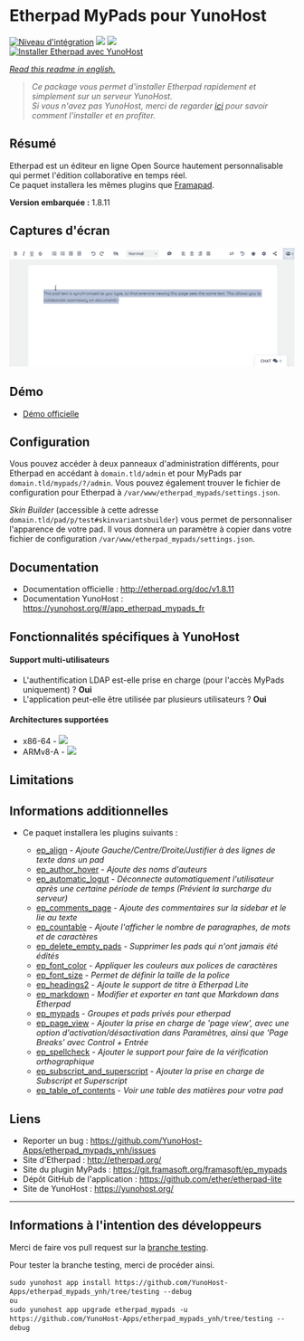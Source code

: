 # Etherpad MyPads pour YunoHost

[![Niveau d'intégration](https://dash.yunohost.org/integration/etherpad_mypads.svg)](https://dash.yunohost.org/appci/app/etherpad_mypads) ![](https://ci-apps.yunohost.org/ci/badges/etherpad_mypads.status.svg) [![](https://ci-apps.yunohost.org/ci/badges/etherpad_mypads.maintain.svg)](https://github.com/YunoHost/Apps/#what-to-do-if-i-cant-maintain-my-app-anymore-)  
[![Installer Etherpad avec YunoHost](https://install-app.yunohost.org/install-with-yunohost.svg)](https://install-app.yunohost.org/?app=etherpad_mypads)

*[Read this readme in english.](./README.md)*

> *Ce package vous permet d'installer Etherpad rapidement et simplement sur un serveur YunoHost.  
Si vous n'avez pas YunoHost, merci de regarder [ici](https://yunohost.org/#/install_fr) pour savoir comment l'installer et en profiter.*

## Résumé
Etherpad est un éditeur en ligne Open Source hautement personnalisable qui permet l'édition collaborative en temps réel.  
Ce paquet installera les mêmes plugins que [Framapad](https://framapad.org/).

**Version embarquée :** 1.8.11

## Captures d'écran

![](https://github.com/ether/etherpad-lite/blob/develop/doc/images/etherpad_demo.gif)

## Démo

* [Démo officielle](https://video.etherpad.com/)

## Configuration

Vous pouvez accéder à deux panneaux d'administration différents, pour Etherpad en accédant à `domain.tld/admin` et pour MyPads par `domain.tld/mypads/?/admin`. Vous pouvez également trouver le fichier de configuration pour Etherpad à `/var/www/etherpad_mypads/settings.json`.

*Skin Builder* (accessible à cette adresse `domain.tld/pad/p/test#skinvariantsbuilder`) vous permet de personnaliser l'apparence de votre pad. Il vous donnera un paramètre à copier dans votre fichier de configuration `/var/www/etherpad_mypads/settings.json`.

## Documentation

 * Documentation officielle : http://etherpad.org/doc/v1.8.11
 * Documentation YunoHost : https://yunohost.org/#/app_etherpad_mypads_fr

## Fonctionnalités spécifiques à YunoHost

#### Support multi-utilisateurs

 * L'authentification LDAP est-elle prise en charge (pour l'accès MyPads uniquement) ? **Oui**
 * L'application peut-elle être utilisée par plusieurs utilisateurs ? **Oui**

#### Architectures supportées

* x86-64 - [![](https://ci-apps.yunohost.org/ci/logs/etherpad_mypads%20%28Apps%29.svg)](https://ci-apps.yunohost.org/ci/apps/etherpad_mypads/)
* ARMv8-A - [![](https://ci-apps-arm.yunohost.org/ci/logs/etherpad_mypads%20%28Apps%29.svg)](https://ci-apps-arm.yunohost.org/ci/apps/etherpad_mypads/)

## Limitations

## Informations additionnelles

* Ce paquet installera les plugins suivants :

  * [ep_align](https://www.npmjs.com/package/ep_align) - *Ajoute Gauche/Centre/Droite/Justifier à des lignes de texte dans un pad*
  * [ep_author_hover](https://www.npmjs.com/package/ep_author_hover) - *Ajoute des noms d'auteurs*
  * [ep_automatic_logut](https://www.npmjs.com/package/ep_automatic_logut) - *Déconnecte automatiquement l'utilisateur après une certaine période de temps (Prévient la surcharge du serveur)*
  * [ep_comments_page](https://www.npmjs.com/package/ep_comments_page) - *Ajoute des commentaires sur la sidebar et le lie au texte*
  * [ep_countable](https://www.npmjs.com/package/ep_countable) - *Ajoute l'afficher le nombre de paragraphes, de mots et de caractères*
  * [ep_delete_empty_pads](https://www.npmjs.com/package/ep_delete_empty_pads) - *Supprimer les pads qui n'ont jamais été édités*
  * [ep_font_color](https://www.npmjs.com/package/ep_font_color) - *Appliquer les couleurs aux polices de caractères*
  * [ep_font_size](https://www.npmjs.com/package/ep_font_size) - *Permet de définir la taille de la police*
  * [ep_headings2](https://www.npmjs.com/package/ep_headings2) - *Ajoute le support de titre à Etherpad Lite*
  * [ep_markdown](https://www.npmjs.com/package/ep_markdown) - *Modifier et exporter en tant que Markdown dans Etherpad*
  * [ep_mypads](https://www.npmjs.com/package/ep_mypads) - *Groupes et pads privés pour etherpad*
  * [ep_page_view](https://www.npmjs.com/package/ep_page_view) - *Ajouter la prise en charge de 'page view', avec une option d'activation/désactivation dans Paramètres, ainsi que 'Page Breaks' avec Control + Entrée*
  * [ep_spellcheck](https://www.npmjs.com/package/ep_spellcheck) - *Ajouter le support pour faire de la vérification orthographique*
  * [ep_subscript_and_superscript](https://www.npmjs.com/package/ep_subscript_and_superscript) - *Ajouter la prise en charge de Subscript et Superscript*
  * [ep_table_of_contents](https://www.npmjs.com/package/ep_table_of_contents) - *Voir une table des matières pour votre pad*

## Liens

 * Reporter un bug : https://github.com/YunoHost-Apps/etherpad_mypads_ynh/issues
 * Site d'Etherpad : http://etherpad.org/
 * Site du plugin MyPads : https://git.framasoft.org/framasoft/ep_mypads
 * Dépôt GitHub de l'application : https://github.com/ether/etherpad-lite
 * Site de YunoHost : https://yunohost.org/

---

## Informations à l'intention des développeurs

Merci de faire vos pull request sur la [branche testing](https://github.com/YunoHost-Apps/etherpad_mypads_ynh/tree/testing).

Pour tester la branche testing, merci de procéder ainsi.
```
sudo yunohost app install https://github.com/YunoHost-Apps/etherpad_mypads_ynh/tree/testing --debug
ou
sudo yunohost app upgrade etherpad_mypads -u https://github.com/YunoHost-Apps/etherpad_mypads_ynh/tree/testing --debug
```
